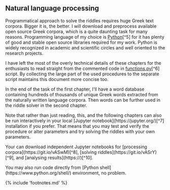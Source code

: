 ## Natural language processing

Programmatical approach to solve the riddles requires huge Greek text
corpora. Bigger it is, the better. I will download and preprocess
available open source Greek corpora, which is a quite daunting task for
many reasons. Programming language of my choice is
[Python](http://python.org)[^5] for it has plenty of good and stable
open source libraries required for my work. Python is widely recognized
in academic and scientific circles and well oriented to the research
projects.

I have left the most of the overly technical details of these chapters
for the enthusiasts to read straight from the commented code in
[functions.py](https://git.io/vAS2Z)[^6] script. By collecting the large
part of the used procedures to the separate script maintains this
document more concise too.

In the end of the task of the first chapter, I\'ll have a word database
containing hundreds of thousands of unique Greek words extracted from
the naturally written language corpora. Then words can be further used
in the riddle solver in the second chapter.

<!-- note -->
<p>Note that rather than just reading, this, and the following chapters can also be
run interactively in your local [Jupyter notebook](https://jupyter.org/)[^7]
installation if you prefer. That means that you may test and verify the
procedure or alter parameters and try solving the riddles with your own
parameters.</p>

<p>Your can download independent Jupyter notebooks for
[processing corpora](https://git.io/vASwM)[^8],
[solving riddles](https://git.io/vASrY) [^9], and
[analysing results](https://)[^10].</p>

<p>You may also run code directly from [Python shell](https://www.python.org/shell/)
environment, no problem.</p>
<!-- endnote -->

{% include 'footnotes.md' %}
